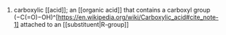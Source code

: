 1. carboxylic [[acid]]; an [[organic acid]] that contains a carboxyl group (−C(=O)−OH)^[https://en.wikipedia.org/wiki/Carboxylic_acid#cite_note-1] attached to an [[substituent|R-group]]